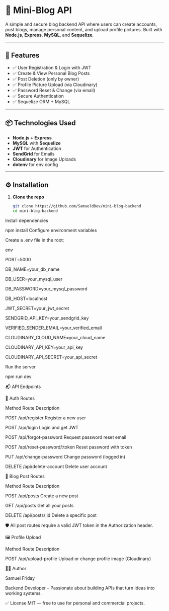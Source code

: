 
# 📝 Mini-Blog API

A simple and secure blog backend API where users can create accounts, post blogs, manage personal content, and upload profile pictures. Built with **Node.js**, **Express**, **MySQL**, and **Sequelize**.

---

## 🚀 Features

- ✅ User Registration & Login with JWT
- ✅ Create & View Personal Blog Posts
- ✅ Post Deletion (only by owner)
- ✅ Profile Picture Upload (via Cloudinary)
- ✅ Password Reset & Change (via email)
- ✅ Secure Authentication
- ✅ Sequelize ORM + MySQL

---

## 📦 Technologies Used

- **Node.js + Express**
- **MySQL** with **Sequelize**
- **JWT** for Authentication
- **SendGrid** for Emails
- **Cloudinary** for Image Uploads
- **dotenv** for env config

---

## ⚙️ Installation

1. **Clone the repo**
   ```bash
   git clone https://github.com/SamueldDev/mini-blog-backend
   cd mini-blog-backend
   
Install dependencies

npm install
Configure environment variables

Create a .env file in the root:

env

PORT=5000

DB_NAME=your_db_name

DB_USER=your_mysql_user

DB_PASSWORD=your_mysql_password

DB_HOST=localhost

JWT_SECRET=your_jwt_secret

SENDGRID_API_KEY=your_sendgrid_key

VERIFIED_SENDER_EMAIL=your_verified_email

CLOUDINARY_CLOUD_NAME=your_cloud_name

CLOUDINARY_API_KEY=your_api_key

CLOUDINARY_API_SECRET=your_api_secret

Run the server

npm run dev

📬 API Endpoints

🧑 Auth Routes

Method	Route	Description

POST	/api/register	Register a new user

POST	/api/login	Login and get JWT

POST	/api/forgot-password	Request password reset email

POST	/api/reset-password/:token	Reset password with token

PUT	/api/change-password	Change password (logged in)

DELETE	/api/delete-account	Delete user account

📝 Blog Post Routes

Method	Route	Description

POST	/api/posts	Create a new post

GET	/api/posts	Get all your posts

DELETE	/api/posts/:id	Delete a specific post

🛡️ All post routes require a valid JWT token in the Authorization header.

🖼️ Profile Upload

Method	Route	Description

POST	/api/upload-profile	Upload or change profile image (Cloudinary)


🧑‍💻 Author

Samuel Friday

Backend Developer – Passionate about building APIs that turn ideas into working systems.

✅ License
MIT — free to use for personal and commercial projects.

